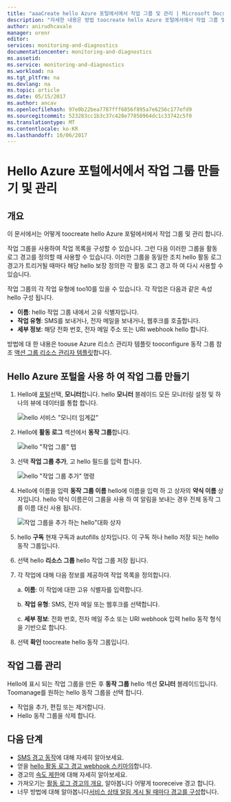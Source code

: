 ```yaml
---
title: "aaaCreate hello Azure 포털에서에서 작업 그룹 및 관리 | Microsoft Docs"
description: "자세한 내용은 방법 toocreate hello Azure 포털에서에서 작업 그룹 및 관리 합니다."
author: anirudhcavale
manager: orenr
editor: 
services: monitoring-and-diagnostics
documentationcenter: monitoring-and-diagnostics
ms.assetid: 
ms.service: monitoring-and-diagnostics
ms.workload: na
ms.tgt_pltfrm: na
ms.devlang: na
ms.topic: article
ms.date: 05/15/2017
ms.author: ancav
ms.openlocfilehash: 97e0b22bea7787fff6856f895a7e6256c177efd9
ms.sourcegitcommit: 523283cc1b3c37c428e77850964dc1c33742c5f0
ms.translationtype: MT
ms.contentlocale: ko-KR
ms.lasthandoff: 10/06/2017
---
```

# <a name="create-and-manage-action-groups-in-hello-azure-portal"></a>Hello Azure 포털에서에서 작업 그룹 만들기 및 관리
## <a name="overview"></a>개요 ##
이 문서에서는 어떻게 toocreate hello Azure 포털에서에서 작업 그룹 및 관리 합니다.

작업 그룹을 사용하여 작업 목록을 구성할 수 있습니다. 그런 다음 이러한 그룹을 활동 로그 경고를 정의할 때 사용할 수 있습니다. 이러한 그룹을 동일한 조치 hello 활동 로그 경고가 트리거될 때마다 해당 hello 보장 정의한 각 활동 로그 경고 하 여 다시 사용할 수 있습니다.

작업 그룹의 각 작업 유형에 too10를 있을 수 있습니다. 각 작업은 다음과 같은 속성 hello 구성 됩니다.

* **이름**: hello 작업 그룹 내에서 고유 식별자입니다.  
* **작업 유형**: SMS를 보내거나, 전자 메일을 보내거나, 웹후크를 호출합니다.  
* **세부 정보**: 해당 전화 번호, 전자 메일 주소 또는 URI webhook hello 합니다.

방법에 대 한 내용은 toouse Azure 리소스 관리자 템플릿 tooconfigure 동작 그룹 참조 [액션 그룹 리소스 관리자 템플릿](monitoring-create-action-group-with-resource-manager-template.md)합니다.

## <a name="create-an-action-group-by-using-hello-azure-portal"></a>Hello Azure 포털을 사용 하 여 작업 그룹 만들기 ##
1. Hello에 [포털](https://portal.azure.com)선택, **모니터**합니다. hello **모니터** 블레이드 모든 모니터링 설정 및 하나의 뷰에 데이터를 통합 합니다.

    ![hello 서비스 "모니터 임계값"](./media/monitoring-action-groups/home-monitor.png)
2. Hello에 **활동 로그** 섹션에서 **동작 그룹**합니다.

    ![hello "작업 그룹" 탭](./media/monitoring-action-groups/action-groups-blade.png)
3. 선택 **작업 그룹 추가**, 고 hello 필드를 입력 합니다.

    ![hello "작업 그룹 추가" 명령](./media/monitoring-action-groups/add-action-group.png)
4. Hello에 이름을 입력 **동작 그룹 이름** hello에 이름을 입력 하 고 상자의 **약식 이름** 상자입니다. hello 약식 이름은이 그룹을 사용 하 여 알림을 보내는 경우 전체 동작 그룹 이름 대신 사용 됩니다.

      ![작업 그룹을 추가 하는 hello"대화 상자](./media/monitoring-action-groups/action-group-define.png)

5. hello **구독** 현재 구독과 autofills 상자입니다. 이 구독 하나 hello 저장 되는 hello 동작 그룹입니다.

6. 선택 hello **리소스 그룹** hello 작업 그룹 저장 됩니다.

7. 각 작업에 대해 다음 정보를 제공하여 작업 목록을 정의합니다.

    a. **이름**: 이 작업에 대한 고유 식별자를 입력합니다.

    b. **작업 유형**: SMS, 전자 메일 또는 웹후크를 선택합니다.

    c. **세부 정보**: 전화 번호, 전자 메일 주소 또는 URI webhook 입력 hello 동작 형식을 기반으로 합니다.

8. 선택 **확인** toocreate hello 동작 그룹입니다.

## <a name="manage-your-action-groups"></a>작업 그룹 관리 ##
Hello에 표시 되는 작업 그룹을 만든 후 **동작 그룹** hello 섹션 **모니터** 블레이드입니다. Toomanage를 원하는 hello 동작 그룹을 선택 합니다.

* 작업을 추가, 편집 또는 제거합니다.
* Hello 동작 그룹을 삭제 합니다.

## <a name="next-steps"></a>다음 단계 ##
* [SMS 경고 동작](monitoring-sms-alert-behavior.md)에 대해 자세히 알아보세요.  
* 얻을 [hello 활동 로그 경고 webhook 스키마의](monitoring-activity-log-alerts-webhook.md)합니다.  
* 경고의 [속도 제한](monitoring-alerts-rate-limiting.md)에 대해 자세히 알아보세요. 
* 가져오기는 [활동 로그 경고의 개요](monitoring-overview-alerts.md), 알아봅니다 어떻게 tooreceive 경고 합니다.  
* 너무 방법에 대해 알아봅니다[서비스 상태 알림 게시 될 때마다 경고를 구성](monitoring-activity-log-alerts-on-service-notifications.md)합니다.

